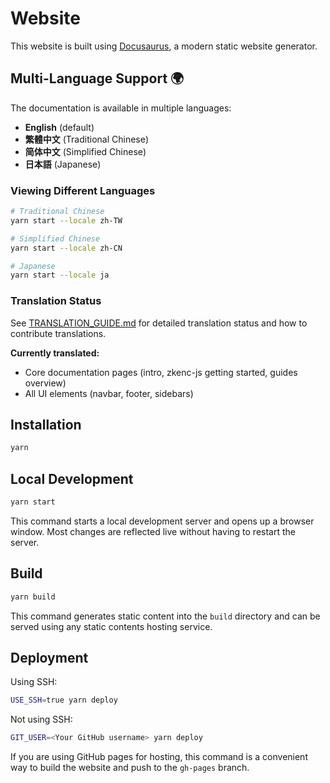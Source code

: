 # Website

This website is built using [Docusaurus](https://docusaurus.io/), a modern static website generator.

## Multi-Language Support 🌍

The documentation is available in multiple languages:
- **English** (default)
- **繁體中文** (Traditional Chinese)
- **简体中文** (Simplified Chinese)
- **日本語** (Japanese)

### Viewing Different Languages

```bash
# Traditional Chinese
yarn start --locale zh-TW

# Simplified Chinese
yarn start --locale zh-CN

# Japanese
yarn start --locale ja
```

### Translation Status

See [TRANSLATION_GUIDE.md](./TRANSLATION_GUIDE.md) for detailed translation status and how to contribute translations.

**Currently translated:**
- Core documentation pages (intro, zkenc-js getting started, guides overview)
- All UI elements (navbar, footer, sidebars)

## Installation

```bash
yarn
```

## Local Development

```bash
yarn start
```

This command starts a local development server and opens up a browser window. Most changes are reflected live without having to restart the server.

## Build

```bash
yarn build
```

This command generates static content into the `build` directory and can be served using any static contents hosting service.

## Deployment

Using SSH:

```bash
USE_SSH=true yarn deploy
```

Not using SSH:

```bash
GIT_USER=<Your GitHub username> yarn deploy
```

If you are using GitHub pages for hosting, this command is a convenient way to build the website and push to the `gh-pages` branch.
